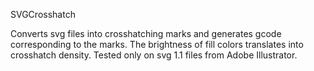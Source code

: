 SVGCrosshatch

Converts svg files into crosshatching marks and generates gcode corresponding to the marks.
The brightness of fill colors translates into crosshatch density.
Tested only on svg 1.1 files from Adobe Illustrator.


